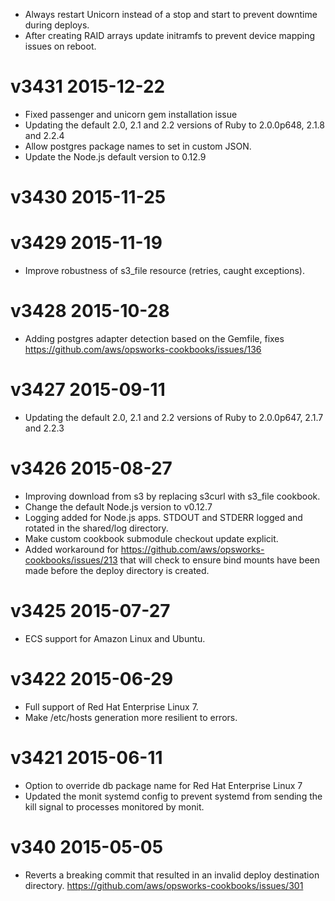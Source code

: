 - Always restart Unicorn instead of a stop and start to prevent downtime during deploys.
- After creating RAID arrays update initramfs to prevent device mapping issues on reboot.

# v3431 2015-12-22
- Fixed passenger and unicorn gem installation issue
- Updating the default 2.0, 2.1 and 2.2 versions of Ruby to 2.0.0p648, 2.1.8 and 2.2.4
- Allow postgres package names to set in custom JSON.
- Update the Node.js default version to 0.12.9

# v3430 2015-11-25
# v3429 2015-11-19
- Improve robustness of s3_file resource (retries, caught exceptions).

# v3428 2015-10-28
- Adding postgres adapter detection based on the Gemfile, fixes https://github.com/aws/opsworks-cookbooks/issues/136

# v3427 2015-09-11
- Updating the default 2.0, 2.1 and 2.2 versions of Ruby to 2.0.0p647, 2.1.7 and 2.2.3

# v3426 2015-08-27
- Improving download from s3 by replacing s3curl with s3_file cookbook.
- Change the default Node.js version to v0.12.7
- Logging added for Node.js apps. STDOUT and STDERR logged and rotated in the shared/log directory.
- Make custom cookbook submodule checkout update explicit.
- Added workaround for https://github.com/aws/opsworks-cookbooks/issues/213 that will check to ensure bind mounts have been made before the deploy directory is created.

# v3425 2015-07-27
- ECS support for Amazon Linux and Ubuntu.

# v3422 2015-06-29
- Full support of Red Hat Enterprise Linux 7.
- Make /etc/hosts generation more resilient to errors.

# v3421 2015-06-11
- Option to override db package name for Red Hat Enterprise Linux 7
- Updated the monit systemd config to prevent systemd from sending the kill signal to processes monitored by monit.

# v340 2015-05-05
- Reverts a breaking commit that resulted in an invalid deploy destination
directory. https://github.com/aws/opsworks-cookbooks/issues/301
